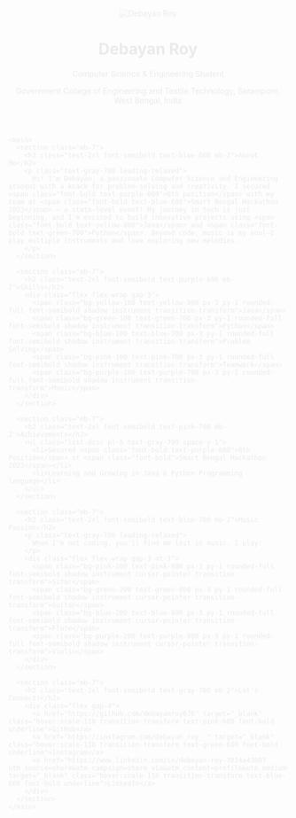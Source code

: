 <!DOCTYPE html>
<html lang="en">
<head>
  <meta charset="UTF-8">
  <meta name="viewport" content="width=device-width,initial-scale=1">
  <title>Debayan Roy | Portfolio</title>
  <link href="https://cdn.jsdelivr.net/npm/tailwindcss@3.4.1/dist/tailwind.min.css" rel="stylesheet">
  <script>    document.addEventListener('DOMContentLoaded', () => {
      const instruments = document.querySelectorAll('.instrument');
      instruments.forEach(i => {
        i.addEventListener('mouseenter', () => {
          i.classList.add('scale-110', 'shadow-xl');
        });
        i.addEventListener('mouseleave', () => {
          i.classList.remove('scale-110', 'shadow-xl');
        });
      });
    });
  </script>
</head>
<body class="bg-gradient-to-tr from-blue-100 via-purple-50 to-pink-100 min-h-screen font-sans">

  <div class="max-w-2xl mx-auto my-12 bg-white rounded-3xl shadow-lg p-8 border border-purple-200 animate-fadeIn">
    <header class="flex flex-col items-center mb-6">
      <img src="https://avatars.githubusercontent.com/u/676?v=4" alt="Debayan Roy" class="w-28 h-28 rounded-full border-4 border-purple-300 shadow-lg mb-3">
      <h1 class="text-4xl font-bold text-purple-700 mb-1">Debayan Roy</h1>
      <p class="text-lg text-gray-600 italic">Computer Science & Engineering Student</p>
      <p class="text-sm text-gray-500">Government College of Engineering and Textile Technology, Serampore, West Bengal, India</p>
    </header>
    
    <main>
      <section class="mb-7">
        <h2 class="text-2xl font-semibold text-blue-600 mb-2">About Me</h2>
        <p class="text-gray-700 leading-relaxed">
          Hi! I'm Debayan, a passionate Computer Science and Engineering student with a knack for problem-solving and creativity. I secured <span class="font-bold text-purple-600">8th position</span> with my team at <span class="font-bold text-blue-600">Smart Bengal Hackathon 2023</span> – a state-level event! My journey in tech is just beginning, and I'm excited to build innovative projects using <span class="font-bold text-yellow-800">Java</span> and <span class="font-bold text-green-700">Python</span>. Beyond code, music is my soul—I play multiple instruments and love exploring new melodies.
        </p>
      </section>

      <section class="mb-7">
        <h2 class="text-2xl font-semibold text-purple-600 mb-2">Skills</h2>
        <div class="flex flex-wrap gap-3">
          <span class="bg-yellow-100 text-yellow-800 px-3 py-1 rounded-full font-semibold shadow instrument transition-transform">Java</span>
          <span class="bg-green-100 text-green-700 px-3 py-1 rounded-full font-semibold shadow instrument transition-transform">Python</span>
          <span class="bg-blue-100 text-blue-700 px-3 py-1 rounded-full font-semibold shadow instrument transition-transform">Problem Solving</span>
          <span class="bg-pink-100 text-pink-700 px-3 py-1 rounded-full font-semibold shadow instrument transition-transform">Teamwork</span>
          <span class="bg-purple-100 text-purple-700 px-3 py-1 rounded-full font-semibold shadow instrument transition-transform">Music</span>
        </div>
      </section>

      <section class="mb-7">
        <h2 class="text-2xl font-semibold text-pink-700 mb-2">Achievements</h2>
        <ul class="list-disc pl-5 text-gray-700 space-y-1">
          <li>Secured <span class="font-bold text-purple-600">8th Position</span> at <span class="font-bold">Smart Bengal Hackathon 2023</span></li>
          <li>Learning and Growing in Java & Python Programming language</li>
        </ul>
      </section>

      <section class="mb-7">
        <h2 class="text-2xl font-semibold text-blue-700 mb-2">Music Passion</h2>
        <p class="text-gray-700 leading-relaxed">
          When I'm not coding, you'll find me lost in music. I play:
        </p>
        <div class="flex flex-wrap gap-3 mt-3">
          <span class="bg-pink-200 text-pink-800 px-3 py-1 rounded-full font-semibold shadow instrument cursor-pointer transition-transform">Sitar</span>
          <span class="bg-green-200 text-green-800 px-3 py-1 rounded-full font-semibold shadow instrument cursor-pointer transition-transform">Guitar</span>
          <span class="bg-blue-200 text-blue-800 px-3 py-1 rounded-full font-semibold shadow instrument cursor-pointer transition-transform">Flute</span>
          <span class="bg-purple-200 text-purple-800 px-3 py-1 rounded-full font-semibold shadow instrument cursor-pointer transition-transform">Violin</span>
        </div>
      </section>

      <section class="mb-7">
        <h2 class="text-2xl font-semibold text-gray-700 mb-2">Let's Connect!</h2>
        <div class="flex gap-4">
          <a href="https://github.com/debayanroy676" target="_blank" class="hover:scale-110 transition-transform text-pink-600 font-bold underline">GitHub</a>
          <a href="https://instagram.com/debayan_roy__" target="_blank" class="hover:scale-110 transition-transform text-green-600 font-bold underline">Instagram</a>
          <a href="https://www.linkedin.com/in/debayan-roy-3814a4300?utm_source=share&utm_campaign=share_via&utm_content=profile&utm_medium=android_app" target="_blank" class="hover:scale-110 transition-transform text-blue-600 font-bold underline">LinkedIn</a>
        </div>
      </section>
    </main>
  </div>

  <style>
    @keyframes fadeIn {
      from { opacity: 0; transform: translateY(20px);}
      to { opacity: 1; transform: translateY(0);}
    }
    .animate-fadeIn {
      animation: fadeIn 1s ease-out;
    }
  </style>
</body>
</html>
